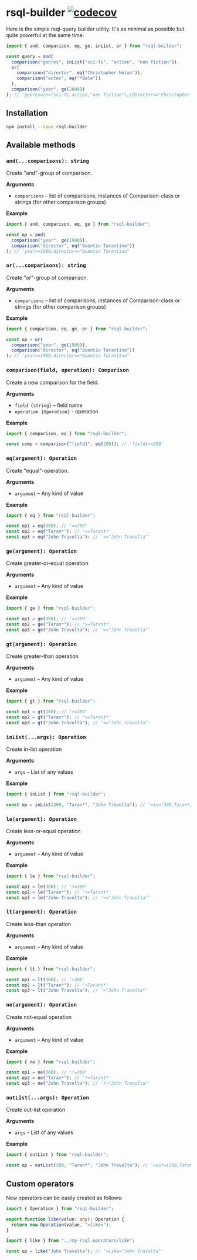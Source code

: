 # rsql-builder [![codecov](https://codecov.io/gh/RomiC/rsql-builder/branch/master/graph/badge.svg)](https://codecov.io/gh/RomiC/rsql-builder)

Here is the simple rsql-query builder utility. It's as minimal as possible but quite powerful at the same time.

```js
import { and, comparison, eq, ge, inList, or } from "rsql-builder";

const query = and(
  comparison("genres", inList("sci-fi", "action", "non fiction")),
  or(
    comparison("director", eq("Christopher Nolan")),
    comparison("actor", eq("*Bale"))
  ),
  comparison("year", ge(2000))
); // 'genres=in=(sci-fi,action,"non fiction");(director=="Christopher Nolan",actor==*Bale);year>=2000'
```

## Installation

```sh
npm install --save rsql-builder
```

## Available methods

### `and(...comparisons): string`

Create "and"-group of comparison.

**Arguments**

- `comparisons` – list of comparisons, instances of Comparison-class or strings (for other comparison groups)

**Example**

```ts
import { and, comparison, eq, ge } from "rsql-builder";

const op = and(
  comparison("year", ge(1980)),
  comparison("director", eq("Quentin Tarantino"))
); // 'year>=1980;director=="Quentin Tarantino"
```

### `or(...comparisons): string`

Create "or"-group of comparison.

**Arguments**

- `comparisons` – list of comparisons, instances of Comparison-class or strings (for other comparison groups)

**Example**

```ts
import { comparison, eq, ge, or } from "rsql-builder";

const op = or(
  comparison("year", ge(1980)),
  comparison("director", eq("Quentin Tarantino"))
); // 'year>=1980,director=="Quentin Tarantino"
```

### `comparison(field, operation): Comparison`

Create a new comparison for the field.

**Arguments**

- `field {string}` – field name
- `operation {Operation}` - operation

**Example**

```ts
import { comparison, eq } from "rsql-builder";

const comp = comparison("field1", eq(200)); // 'field1==200'
```

### `eq(argument): Operation`

Create "equal"-operation.

**Arguments**

- `argument` – Any kind of value

**Example**

```ts
import { eq } from "rsql-builder";

const op1 = eq(300); // '==300'
const op2 = eq("Taran*"); // '==Tarant*'
const op3 = eq("John Travolta"); // '=="John Travolta"'
```

### `ge(argument): Operation`

Create greater-or-equal operation

**Arguments**

- `argument` – Any kind of value

**Example**

```ts
import { ge } from "rsql-builder";

const op1 = ge(300); // '>=300'
const op2 = ge("Taran*"); // '>=Tarant*'
const op3 = ge("John Travolta"); // '>="John Travolta"'
```

### `gt(argument): Operation`

Create greater-than operation

**Arguments**

- `argument` – Any kind of value

**Example**

```ts
import { gt } from "rsql-builder";

const op1 = gt(300); // '>=300'
const op2 = gt("Taran*"); // '>=Tarant*'
const op3 = gt("John Travolta"); // '>="John Travolta"'
```

### `inList(...args): Operation`

Create in-list operation

**Arguments**

- `args` – List of any values

**Example**

```ts
import { inList } from "rsql-builder";

const op = inList(300, "Taran*", "John Travolta"); // '=in=(300,Taran*,"John Travolta")'
```

### `le(argument): Operation`

Create less-or-equal operation

**Arguments**

- `argument` – Any kind of value

**Example**

```ts
import { le } from "rsql-builder";

const op1 = le(300); // '<=300'
const op2 = le("Taran*"); // '<=Tarant*'
const op3 = le("John Travolta"); // '<="John Travolta"'
```

### `lt(argument): Operation`

Create less-than operation

**Arguments**

- `argument` – Any kind of value

**Example**

```ts
import { lt } from "rsql-builder";

const op1 = lt(300); // '<300'
const op2 = lt("Taran*"); // '<Tarant*'
const op3 = lt("John Travolta"); // '<"John Travolta"'
```

### `ne(argument): Operation`

Create not-equal operation

**Arguments**

- `argument` – Any kind of value

**Example**

```ts
import { ne } from "rsql-builder";

const op1 = ne(300); // '!=300'
const op2 = ne("Taran*"); // '!=Tarant*'
const op3 = ne("John Travolta"); // '!="John Travolta"'
```

### `outList(...args): Operation`

Create out-list operation

**Arguments**

- `args` – List of any values

**Example**

```ts
import { outList } from "rsql-builder";

const op = outList(300, "Taran*", "John Travolta"); // '=out=(300,Taran*,"John Travolta")'
```

## Custom operators

New operators can be easily created as follows:

```ts
import { Operation } from "rsql-builder";

export function like(value: any): Operation {
  return new Operation(value, "=like=");
}
```

```ts
import { like } from "../my-rsql-operators/like";

const op = like("John Travolta"); // '=like="John Travolta"'
```